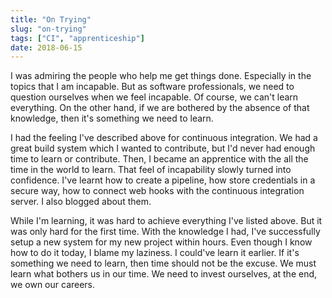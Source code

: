 ```yaml
---
title: "On Trying"
slug: "on-trying"
tags: ["CI", "apprenticeship"]
date: 2018-06-15
---
```


I was admiring the people who help me get things done. Especially in the topics that I am incapable. But as software professionals, we need to question ourselves when we feel incapable. Of course, we can't learn everything. On the other hand, if we are bothered by the absence of that knowledge, then it's something we need to learn.

I had the feeling I've described above for continuous integration. We had a great build system which I wanted to contribute, but I'd never had enough time to learn or contribute. Then, I became an apprentice with the all the time in the world to learn. That feel of incapability slowly turned into confidence. I've learnt how to create a pipeline, how store credentials in a secure way, how to connect web hooks with the continuous integration server. I also blogged about them.

While I'm learning, it was hard to achieve everything I've listed above. But it was only hard for the first time. With the knowledge I had, I've successfully setup a new system for my new project within hours. Even though I know how to do it today, I blame my laziness. I could've learn it earlier. If it's something we need to learn, then time should not be the excuse. We must learn what bothers us in our time. We need to invest ourselves, at the end, we own our careers.